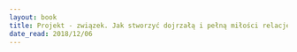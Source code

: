 ```yaml
---
layout: book
title: Projekt - związek. Jak stworzyć dojrzałą i pełną miłości relację
date_read: 2018/12/06
---
```

